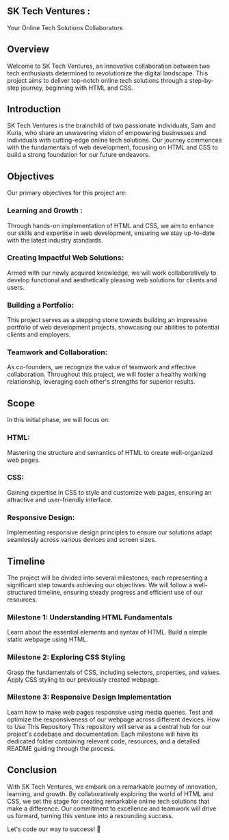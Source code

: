 ## SK Tech Ventures : 

Your Online Tech Solutions Collaborators
## Overview

Welcome to SK Tech Ventures, an innovative collaboration between two tech enthusiasts determined to revolutionize the digital landscape. This project aims to deliver top-notch online tech solutions through a step-by-step journey, beginning with HTML and CSS.

## Introduction

SK Tech Ventures is the brainchild of two passionate individuals, Sam and Kuria, who share an unwavering vision of empowering businesses and individuals with cutting-edge online tech solutions. Our journey commences with the fundamentals of web development, focusing on HTML and CSS to build a strong foundation for our future endeavors.

## Objectives

Our primary objectives for this project are:

### Learning and Growth : 
Through hands-on implementation of HTML and CSS, we aim to enhance our skills and expertise in web development, ensuring we stay up-to-date with the latest industry standards.

### Creating Impactful Web Solutions: 
Armed with our newly acquired knowledge, we will work collaboratively to develop functional and aesthetically pleasing web solutions for clients and users.

### Building a Portfolio: 
This project serves as a stepping stone towards building an impressive portfolio of web development projects, showcasing our abilities to potential clients and employers.

### Teamwork and Collaboration: 
As co-founders, we recognize the value of teamwork and effective collaboration. Throughout this project, we will foster a healthy working relationship, leveraging each other's strengths for superior results.

## Scope
In this initial phase, we will focus on:

### HTML:
 Mastering the structure and semantics of HTML to create well-organized web pages.

### CSS: 
Gaining expertise in CSS to style and customize web pages, ensuring an attractive and user-friendly interface.

### Responsive Design: 
Implementing responsive design principles to ensure our solutions adapt seamlessly across various devices and screen sizes.

## Timeline
The project will be divided into several milestones, each representing a significant step towards achieving our objectives. We will follow a well-structured timeline, ensuring steady progress and efficient use of our resources.

 ### Milestone 1: Understanding HTML Fundamentals

Learn about the essential elements and syntax of HTML.
Build a simple static webpage using HTML.
 ### Milestone 2: Exploring CSS Styling

Grasp the fundamentals of CSS, including selectors, properties, and values.
Apply CSS styling to our previously created webpage.
 ### Milestone 3: Responsive Design Implementation

Learn how to make web pages responsive using media queries.
Test and optimize the responsiveness of our webpage across different devices.
How to Use This Repository
This repository will serve as a central hub for our project's codebase and documentation. Each milestone will have its dedicated folder containing relevant code, resources, and a detailed README guiding through the process.

## Conclusion

With SK Tech Ventures, we embark on a remarkable journey of innovation, learning, and growth. By collaboratively exploring the world of HTML and CSS, we set the stage for creating remarkable online tech solutions that make a difference. Our commitment to excellence and teamwork will drive us forward, turning this venture into a resounding success.

Let's code our way to success! 🚀

